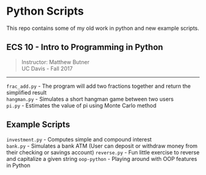 # Python Scripts

This repo contains some of my old work in python and new example scripts.

## ECS 10 - Intro to Programming in Python

> Instructor: Matthew Butner \
> UC Davis - Fall 2017

- - - -

`frac_add.py` - The program will add two fractions together and return the simplified result \
`hangman.py` - Simulates a short hangman game between two users \
`pi.py` - Estimates the value of pi using Monte Carlo method

## Example Scripts

`investment.py` - Computes simple and compound interest \
`bank.py` - Simulates a bank ATM (User can deposit or withdraw money from their checking or savings account)
`reverse.py` - Fun little exercise to reverse and capitalize a given string
`oop-python` - Playing around with OOP features in Python
